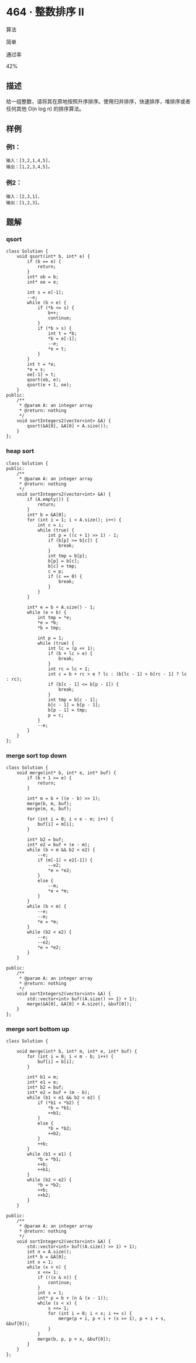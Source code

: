# 464 · 整数排序 II

算法

简单

通过率

42%

## 描述

给一组整数，请将其在原地按照升序排序。使用归并排序，快速排序，堆排序或者任何其他 O(n log n) 的排序算法。

## 样例

### 例1：

    输入：[3,2,1,4,5]，
    输出：[1,2,3,4,5]。

### 例2：

    输入：[2,3,1]，
    输出：[1,2,3]。

## 题解

### qsort

    class Solution {
        void qsort(int* b, int* e) {
            if (b == e) {
                return;
            }
            int* ob = b;
            int* oe = e;
            
            int s = e[-1];
            --e;
            while (b < e) {
                if (*b <= s) {
                    b++;
                    continue;
                }
                if (*b > s) {
                    int t = *b;
                    *b = e[-1];
                    --e;
                    *e = t;
                }
            }
            int t = *e;
            *e = s;
            oe[-1] = t;
            qsort(ob, e);
            qsort(e + 1, oe);
        }
    public:
        /**
         * @param A: an integer array
         * @return: nothing
         */
        void sortIntegers2(vector<int> &A) {
            qsort(&A[0], &A[0] + A.size());
        }
    };

### heap sort

    class Solution {
    public:
        /**
         * @param A: an integer array
         * @return: nothing
         */
        void sortIntegers2(vector<int> &A) {
            if (A.empty()) {
                return;
            }
            int* b = &A[0];
            for (int i = 1; i < A.size(); i++) {
                int c = i;
                while (true) {
                    int p = ((c + 1) >> 1) - 1;
                    if (b[p] >= b[c]) {
                        break;
                    }
                    int tmp = b[p];
                    b[p] = b[c];
                    b[c] = tmp;
                    c = p;
                    if (c == 0) {
                        break;
                    }
                }
            }
    
            int* e = b + A.size() - 1;
            while (e > b) {
                int tmp = *e;
                *e = *b;
                *b = tmp;
    
                int p = 1;
                while (true) {
                    int lc = (p << 1);
                    if (b + lc > e) {
                        break;
                    }
                    int rc = lc + 1;
                    int c = b + rc > e ? lc : (b[lc - 1] > b[rc - 1] ? lc : rc);
                    if (b[c - 1] <= b[p - 1]) {
                        break;
                    }
                    int tmp = b[c - 1];
                    b[c - 1] = b[p - 1];
                    b[p - 1] = tmp;
                    p = c;
                }
                --e;
            }
        }
    };

### merge sort top down

    class Solution {
        void merge(int* b, int* e, int* buf) {
            if (b + 1 >= e) {
                return;
            }
    
            int* m = b + ((e - b) >> 1);
            merge(b, m, buf);
            merge(m, e, buf);
            
            for (int i = 0; i < e - m; i++) {
                buf[i] = m[i];
            }
            
            int* b2 = buf;
            int* e2 = buf + (e - m);
            while (b < m && b2 < e2) {
                --e;
                if (m[-1] < e2[-1]) {
                    --e2;
                    *e = *e2;
                }
                else {
                    --m;
                    *e = *m;
                }
            }
            while (b < m) {
                --e;
                --m;
                *e = *m;
            }
            while (b2 < e2) {
                --e;
                --e2;
                *e = *e2;
            }
        }
    
    public:
        /**
         * @param A: an integer array
         * @return: nothing
         */
        void sortIntegers2(vector<int> &A) {
            std::vector<int> buf((A.size() >> 1) + 1);
            merge(&A[0], &A[0] + A.size(), &buf[0]);
        }
    };

### merge sort bottom up

    class Solution {
    
        void merge(int* b, int* m, int* e, int* buf) {
            for (int i = 0; i < m - b; i++) {
                buf[i] = b[i];
            }
            
            int* b1 = m;
            int* e1 = e;
            int* b2 = buf;
            int* e2 = buf + (m - b);
            while (b1 < e1 && b2 < e2) {
                if (*b1 < *b2) {
                    *b = *b1;
                    ++b1;
                }
                else {
                    *b = *b2;
                    ++b2;
                }
                ++b;
            }
            while (b1 < e1) {
                *b = *b1;
                ++b;
                ++b1;
            }
            while (b2 < e2) {
                *b = *b2;
                ++b;
                ++b2;
            }
        }
    
    public:
        /**
         * @param A: an integer array
         * @return: nothing
         */
        void sortIntegers2(vector<int> &A) {
            std::vector<int> buf((A.size() >> 1) + 1);
            int n = A.size();
            int* b = &A[0];
            int x = 1;
            while (x < n) {
                x <<= 1;
                if (!(x & n)) {
                    continue;
                }
                int s = 1;
                int* p = b + (n & (x - 1));
                while (s < x) {
                    s <<= 1;
                    for (int i = 0; i < x; i += s) {
                        merge(p + i, p + i + (s >> 1), p + i + s, &buf[0]);
                    }
                }
                merge(b, p, p + x, &buf[0]);
            }
        }
    };
